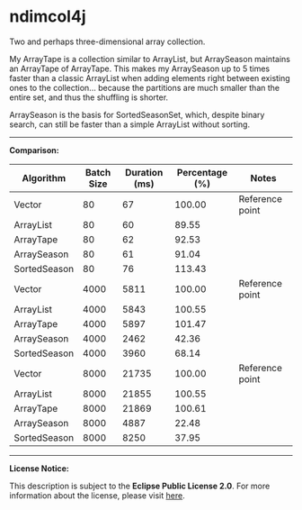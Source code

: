 # ndimcol4j
Two and perhaps three-dimensional array collection.

My ArrayTape is a collection similar to ArrayList, but ArraySeason maintains an ArrayTape of ArrayTape. This makes my ArraySeason up to 5 times faster than a classic ArrayList when adding elements right between existing ones to the collection... because the partitions are much smaller than the entire set, and thus the shuffling is shorter.

ArraySeason is the basis for SortedSeasonSet, which, despite binary search, can still be faster than a simple ArrayList without sorting.


---

**Comparison:**

| Algorithm     | Batch Size | Duration (ms) | Percentage (%) | Notes            |
|---------------|------------|---------------|----------------|------------------|
| Vector        | 80         | 67            | 100.00         | Reference point  |
| ArrayList     | 80         | 60            | 89.55          |                  |
| ArrayTape     | 80         | 62            | 92.53          |                  |
| ArraySeason   | 80         | 61            | 91.04          |                  |
| SortedSeason  | 80         | 76            | 113.43         |                  |
| Vector        | 4000       | 5811          | 100.00         | Reference point  |
| ArrayList     | 4000       | 5843          | 100.55         |                  |
| ArrayTape     | 4000       | 5897          | 101.47         |                  |
| ArraySeason   | 4000       | 2462          | 42.36          |                  |
| SortedSeason  | 4000       | 3960          | 68.14          |                  |
| Vector        | 8000       | 21735         | 100.00         | Reference point  |
| ArrayList     | 8000       | 21855         | 100.55         |                  |
| ArrayTape     | 8000       | 21869         | 100.61         |                  |
| ArraySeason   | 8000       | 4887          | 22.48          |                  |
| SortedSeason  | 8000       | 8250          | 37.95          |                  |


---

**License Notice:**

This description is subject to the **Eclipse Public License 2.0**. For more information about the license, please visit [here](https://www.eclipse.org/legal/epl-2.0/).


